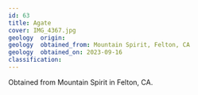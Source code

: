 ```yaml
---
id: 63 
title: Agate
cover: IMG_4367.jpg
geology  origin: 
geology  obtained_from: Mountain Spirit, Felton, CA
geology  obtained_on: 2023-09-16
classification:
---
```


Obtained from Mountain Spirit in Felton, CA.
